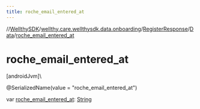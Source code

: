 ```yaml
---
title: roche_email_entered_at
---
```

//[WellthySDK](../../../../index.html)/[wellthy.care.wellthysdk.data.onboarding](../../index.html)/[RegisterResponse](../index.html)/[Data](index.html)/[roche_email_entered_at](roche_email_entered_at.html)



# roche_email_entered_at



[androidJvm]\




@SerializedName(value = "roche_email_entered_at")



var [roche_email_entered_at](roche_email_entered_at.html): [String](https://kotlinlang.org/api/latest/jvm/stdlib/kotlin/-string/index.html)




